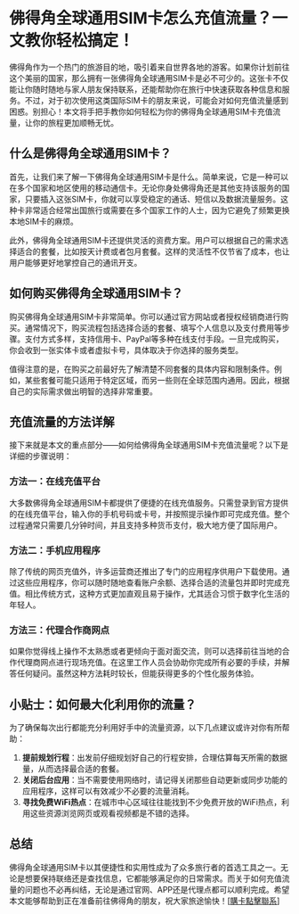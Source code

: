 # 佛得角全球通用SIM卡怎么充值流量？一文教你轻松搞定！

佛得角作为一个热门的旅游目的地，吸引着来自世界各地的游客。如果你计划前往这个美丽的国家，那么拥有一张佛得角全球通用SIM卡是必不可少的。这张卡不仅能让你随时随地与家人朋友保持联系，还能帮助你在旅行中快速获取各种信息和服务。不过，对于初次使用这类国际SIM卡的朋友来说，可能会对如何充值流量感到困惑。别担心！本文将手把手教你如何轻松为你的佛得角全球通用SIM卡充值流量，让你的旅程更加顺畅无忧。

## 什么是佛得角全球通用SIM卡？

首先，让我们来了解一下佛得角全球通用SIM卡是什么。简单来说，它是一种可以在多个国家和地区使用的移动通信卡。无论你身处佛得角还是其他支持该服务的国家，只要插入这张SIM卡，你就可以享受稳定的通话、短信以及数据流量服务。这种卡非常适合经常出国旅行或需要在多个国家工作的人士，因为它避免了频繁更换本地SIM卡的麻烦。

此外，佛得角全球通用SIM卡还提供灵活的资费方案。用户可以根据自己的需求选择适合的套餐，比如按天计费或者包月套餐。这样的灵活性不仅节省了成本，也让用户能够更好地掌控自己的通讯开支。

## 如何购买佛得角全球通用SIM卡？

购买佛得角全球通用SIM卡非常简单。你可以通过官方网站或者授权经销商进行购买。通常情况下，购买流程包括选择合适的套餐、填写个人信息以及支付费用等步骤。支付方式多样，支持信用卡、PayPal等多种在线支付手段。一旦完成购买，你会收到一张实体卡或者虚拟卡号，具体取决于你选择的服务类型。

值得注意的是，在购买之前最好先了解清楚不同套餐的具体内容和限制条件。例如，某些套餐可能只适用于特定区域，而另一些则在全球范围内通用。因此，根据自己的实际需求做出明智的选择非常重要。

## 充值流量的方法详解

接下来就是本文的重点部分——如何给佛得角全球通用SIM卡充值流量呢？以下是详细的步骤说明：

### 方法一：在线充值平台

大多数佛得角全球通用SIM卡都提供了便捷的在线充值服务。只需登录到官方提供的在线充值平台，输入你的手机号码或卡号，并按照提示操作即可完成充值。整个过程通常只需要几分钟时间，并且支持多种货币支付，极大地方便了国际用户。

### 方法二：手机应用程序

除了传统的网页充值外，许多运营商还推出了专门的应用程序供用户下载使用。通过这些应用程序，你可以随时随地查看账户余额、选择合适的流量包并即时完成充值。相比传统方式，这种方式更加直观且易于操作，尤其适合习惯于数字化生活的年轻人。

### 方法三：代理合作商网点

如果你觉得线上操作不太熟悉或者更倾向于面对面交流，则可以选择前往当地的合作代理商网点进行现场充值。在这里工作人员会协助你完成所有必要的手续，并解答任何疑问。虽然这种方法耗时较长，但能获得更多的个性化服务体验。

## 小贴士：如何最大化利用你的流量？

为了确保每次出行都能充分利用好手中的流量资源，以下几点建议或许对你有所帮助：

1. **提前规划行程**：出发前仔细规划好自己的行程安排，合理估算每天所需的数据量，从而选择最合适的套餐。
2. **关闭后台应用**：当不需要使用网络时，请记得关闭那些自动更新或同步功能的应用程序，这样可以有效减少不必要的流量消耗。
3. **寻找免费WiFi热点**：在城市中心区域往往能找到不少免费开放的WiFi热点，利用这些资源浏览网页或观看视频都是不错的选择。

## 总结

佛得角全球通用SIM卡以其便捷性和实用性成为了众多旅行者的首选工具之一。无论是想要保持联络还是查找信息，它都能够满足你的日常需求。而关于如何充值流量的问题也不必再纠结，无论是通过官网、APP还是代理点都可以顺利完成。希望本文能够帮助到正在准备前往佛得角的朋友，祝大家旅途愉快！[[購卡點擊聯系](https://t.me/s/esim1088)]